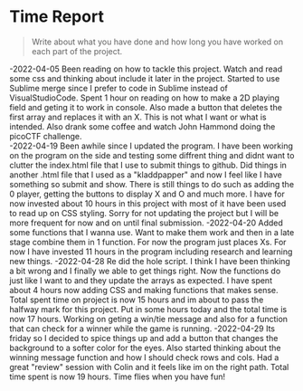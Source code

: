 # Time Report

> Write about what you have done and how long you have worked on each part of the project.

-2022-04-05
  Been reading on how to tackle this project. Watch and read some css and thinking about include it later in the project.
  Started to use Sublime merge since I prefer to code in Sublime instead of VisualStudioCode.
  Spent 1 hour on reading on how to make a 2D playing field and geting it to work in console. 
  Also made a button that deletes the first array and replaces it with an X. This is not what I want or what is intended.
  Also drank some coffee and watch John Hammond doing the picoCTF challenge.  
-2022-04-19
  Been awhile since I updated the program. I have been working on the program on the side and testing some diffrent thing and didnt want to 
  clutter the index.html file that I use to submit things to github. Did things in another .html file that I used as a "kladdpapper"
  and now I feel like I have something so submit and show. There is still things to do such as adding the 0 player, getting the buttons to
  display X and O and much more. I have for now invested about 10 hours in this project with most of it have been used to read up on 
  CSS styling. Sorry for not updating the project but I will be more frequent for now and on until final submission.
-2022-04-20
  Added some functions that I wanna use. Want to make them work and then in a late stage combine them in 1 function. For now the 
  program just places Xs. For now I have invested 11 hours in the program including research and learning new things.
-2022-04-28
  Re did the hole script. I think I have been thinking a bit wrong and I finally we able to get things right. Now the functions do just like I 
  want to and they update the arrays as expected. 
  I have spent about 4 hours now adding CSS and making functions that makes sense. 
  Total spent time on project is now 15 hours and im about to pass the halfway mark for this project.
  Put in some hours today and the total time is now 17 hours. Working on geting a win/tie message and also for a function that can check for a winner while the
  game is running. 
-2022-04-29
  Its friday so I decided to spice things up and add a button that changes the background to a softer color for the eyes.
  Also started thinking about the winning message function and how I should check rows and cols. Had a great "review" session
  with Colin and it feels like im on the right path.
  Total time spent is now 19 hours. Time flies when you have fun! 
